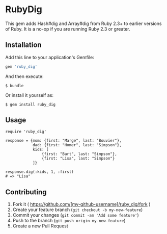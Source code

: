 # RubyDig

This gem adds Hash#dig and Array#dig from Ruby 2.3+ to earlier versions of Ruby.  It is a no-op if you are running Ruby 2.3 or greater.

## Installation

Add this line to your application's Gemfile:

```ruby
gem 'ruby_dig'
```

And then execute:

    $ bundle

Or install it yourself as:

    $ gem install ruby_dig

## Usage

```
require 'ruby_dig'

response = {mom: {first: "Marge", last: "Bouvier"},
            dad: {first: "Homer", last: "Simpson"},
            kids: [
                {first: "Bart", last: "Simpson"},
                {first: "Lisa", last: "Simpson"}
            ]}

response.dig(:kids, 1, :first)
# => "Lisa"
```

## Contributing

1. Fork it ( https://github.com/[my-github-username]/ruby_dig/fork )
2. Create your feature branch (`git checkout -b my-new-feature`)
3. Commit your changes (`git commit -am 'Add some feature'`)
4. Push to the branch (`git push origin my-new-feature`)
5. Create a new Pull Request
